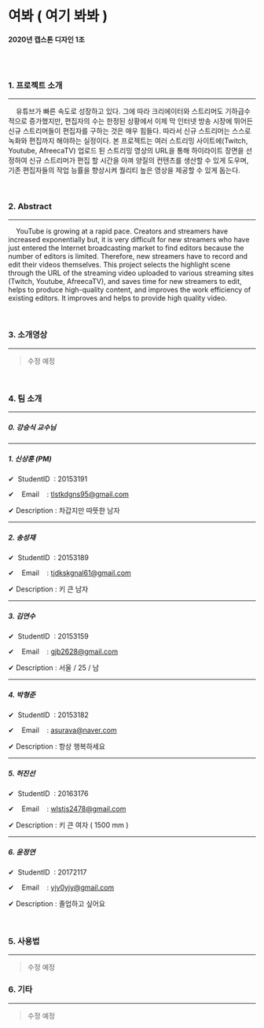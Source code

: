 # 여봐 ( 여기 봐봐 )

**2020년 캡스톤 디자인 1조**


<br/><br/>

### 1. 프로젝트 소개

------


&nbsp;&nbsp;&nbsp;&nbsp;유튜브가 빠른 속도로 성장하고 있다. 그에 따라 크리에이터와 스트리머도 기하급수적으로 증가했지만, 편집자의 수는 한정된 상황에서 이제 막 인터넷 방송 시장에 뛰어든 신규 스트리머들이 편집자를 구하는 것은 매우 힘들다. 따라서 신규 스트리머는 스스로 녹화와 편집까지 해야하는 실정이다. 본 프로젝트는 여러 스트리밍 사이트에(Twitch, Youtube, AfreecaTV) 업로드 된 스트리밍 영상의 URL을 통해 하이라이트 장면을 선정하여 신규 스트리머가 편집 할 시간을 아껴 양질의 컨텐츠를 생산할 수 있게 도우며, 기존 편집자들의 작업 능률을 향상시켜 퀄리티 높은 영상을 제공할 수 있게 돕는다.


<br/>

### 2. Abstract

------

&nbsp;&nbsp;&nbsp;&nbsp;YouTube is growing at a rapid pace. Creators and streamers have increased exponentially but, it is very difficult for new streamers who have just entered the Internet broadcasting market to find editors because the number of editors is limited. Therefore, new streamers have to record and edit their videos themselves. This project selects the highlight scene through the URL of the streaming video uploaded to various streaming sites (Twitch, Youtube, AfreecaTV), and saves time for new streamers to edit, helps to produce high-quality content, and improves the work efficiency of existing editors. It improves and helps to provide high quality video.


<br/>

### 3. 소개영상

------

> 수정 예정


<br/>

### 4. 팀 소개

------

##### 0. **강승식 교수님**

---

##### 1. **신상훈** (PM)

&#10004; &nbsp;StudentID&nbsp; : 20153191

&#10004; &nbsp;&nbsp;&nbsp;Email&nbsp;&nbsp;&nbsp; : tlstkdgns95@gmail.com

&#10004; Description : 차갑지만 따뜻한 남자

---

##### 2. **송성재**

&#10004; &nbsp;StudentID&nbsp; : 20153189

&#10004; &nbsp;&nbsp;&nbsp;Email&nbsp;&nbsp;&nbsp; : tjdkskgnal61@gmail.com

&#10004; Description : 키 큰 남자

---

##### 3. **김연수**

&#10004; &nbsp;StudentID&nbsp; : 20153159

&#10004; &nbsp;&nbsp;&nbsp;Email&nbsp;&nbsp;&nbsp; : gjb2628@gmail.com

&#10004; Description : 서울 / 25 / 남

---

##### 4. **박형준**

&#10004; &nbsp;StudentID&nbsp; : 20153182

&#10004; &nbsp;&nbsp;&nbsp;Email&nbsp;&nbsp;&nbsp; : asurava@naver.com 

&#10004; Description : 항상 행복하세요

---

##### 5. **허진선**

&#10004; &nbsp;StudentID&nbsp; : 20163176

&#10004; &nbsp;&nbsp;&nbsp;Email&nbsp;&nbsp;&nbsp; : wlstjs2478@gmail.com

&#10004; Description : 키 큰 여자 ( 1500 mm ) 

---

##### 6. **윤정연**

&#10004; &nbsp;StudentID&nbsp; : 20172117

&#10004; &nbsp;&nbsp;&nbsp;Email&nbsp;&nbsp;&nbsp; : yjy0yjy@gmail.com

&#10004; Description : 졸업하고 싶어요

<br/>

### 5. 사용법

------

> 수정 예정


### 6. 기타

------

> 수정 예정